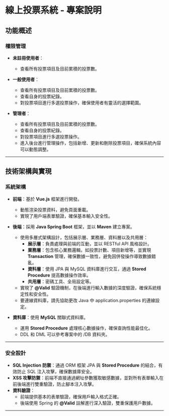 # 線上投票系統 - 專案說明

## 功能概述

### 權限管理
- **未註冊使用者**：
  - 查看所有投票項目及目前累積的投票數。
  
- **一般使用者**：
  - 查看所有投票項目及目前累積的投票數。
  - 查看自身的投票紀錄。
  - 對投票項目進行多選投票操作，確保使用者有靈活的選擇範圍。

- **管理者**：
  - 查看所有投票項目及目前累積的投票數。
  - 查看自身的投票紀錄。
  - 對投票項目進行多選投票操作。
  - 進入後台進行管理操作，包括新增、更新和刪除投票項目，確保系統內容可以動態調整。

---

## 技術架構與實現

### 系統架構
- **前端**：基於 **Vue.js** 框架進行開發。
  - 動態渲染投票資料，避免頁面重載。
  - 實現了用戶端表單驗證，確保基本輸入安全性。
  
- **後端**：採用 **Java Spring Boot** 框架，並以 **Maven** 建立專案。
  - 使用多層式架構設計，包括展示層、業務層、資料層以及共用層：
    - **展示層**：負責處理與前端的互動，並以 RESTful API 風格設計。
    - **業務層**：包含核心業務邏輯，如投票計數、項目新增等，並實現 **Transaction** 管理，確保數據一致性，避免因併發操作導致數據錯亂。
    - **資料層**：使用 JPA 與 MySQL 資料庫進行交互，通過 **Stored Procedure** 提高數據操作效率。
    - **共用層**：密碼工具、全局設定等。
  - 實現了 **@Valid** 驗證機制，在後端進行輸入數據的深度驗證，確保系統穩定性和安全性。
  - 要連線資料庫，請先協助更改 Java 中 application.properties 的連線設定。

- **資料庫**：使用 **MySQL** 關聯式資料庫。
  - 運用 **Stored Procedure** 處理核心數據操作，確保查詢性能最佳化。
  - DDL 和 DML 可以參考專案中的 /DB 資料夾。
    
---

### 安全設計
- **SQL Injection 防禦**：通過 ORM 框架 JPA 與 **Stored Procedure** 的結合，有效防止 SQL 注入攻擊，確保數據庫安全。
- **XSS 攻擊防禦**：前端不直接通過網址參數獲取敏感數據，並對所有表單輸入在前後端進行雙重驗證，防止腳本注入攻擊。
- **資料驗證**：
  - 前端提供基本的表單驗證，確保用戶輸入格式正確。
  - 後端使用 Spring 的 **@Valid** 註解進行深入驗證，雙重保護用戶數據。

---
